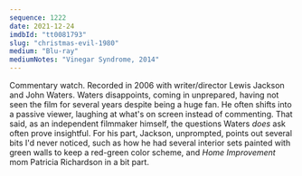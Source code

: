 ```yaml
---
sequence: 1222
date: 2021-12-24
imdbId: "tt0081793"
slug: "christmas-evil-1980"
medium: "Blu-ray"
mediumNotes: "Vinegar Syndrome, 2014"
---
```


Commentary watch. Recorded in 2006 with writer/director Lewis Jackson and John Waters. Waters disappoints, coming in unprepared, having not seen the film for several years despite being a huge fan. He often shifts into a passive viewer, laughing at what's on screen instead of commenting. That said, as an independent filmmaker himself, the questions Waters _does_ ask often prove insightful. For his part, Jackson, unprompted, points out several bits I'd never noticed, such as how he had several interior sets painted with green walls to keep a red-green color scheme, and _Home Improvement_ mom Patricia Richardson in a bit part.
